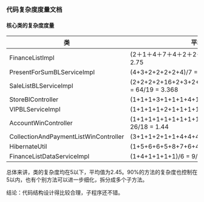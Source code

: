 ### 代码复杂度度量文档

#### 核心类的复杂度度量

| 类 | 平均决策点数量
|---|---|
|FinanceListImpl|(2＋1＋4＋7＋4＋2＋2＋1＋2＋4＋2＋2)/12 ＝ 33/12 = 2.75|
|PresentForSumBLServiceImpl|(4+3+2+2+2+2+4)/7 = 19/7 = 2.71|
|SaleListBLServiceImpl|(2+2+2+2+16+2+3+2+3+2+2+4+4+5+4+3+2+3+1)/19 = 64/19 = 3.368|
|StoreBlController|(1+1+1+3+1+1+1+4+1+2+2)/11 = 18/11 = 1.636|
|VIPBLServiceImpl|(1+1+1+1+2+1+1+1+1)/9 = 10/9 = 1.11|
|AccountWinController|(1+1+1+1+1+1+1+1+1+2+1+2+5+2+1+1+1+2)/18 = 26/18 = 1.44|
|CollectionAndPaymentListWinController|(3+1+1+2+1+1+4+4+4+1+3+1)/12 = 26/12 = 2.166|
|HibernateUtil|(1+5+6+6+5+8+7+6+4+4+6+7+5)/13 = 70/13 = 5.38|
|FinanceListDataServiceImpl|(1+4+1+1+1+1)/6 = 9/6 = 1.5|


总体来讲，类的复杂度均在5以下，平均值为2.45。90%的方法的复杂度也控制在5以内，也有个别方法可以进一步细化，拆分成多个子方法。  

结论：代码结构设计得比较合理，子程序还不错。























